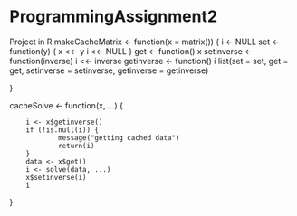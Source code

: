 # ProgrammingAssignment2
Project in R
makeCacheMatrix <- function(x = matrix()) {
        i <- NULL
        set <- function(y) {
                x <<- y
                i <<- NULL
        }
        get <- function() x
        setinverse <- function(inverse) i <<- inverse
        getinverse <- function() i
        list(set = set,
             get = get,
             setinverse = setinverse,
             getinverse = getinverse)
        
}

cacheSolve <- function(x, ...) {
        
        i <- x$getinverse()
        if (!is.null(i)) {
                message("getting cached data")
                return(i)
        }
        data <- x$get()
        i <- solve(data, ...)
        x$setinverse(i)
        i
}

